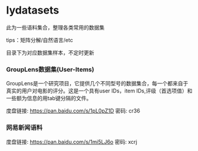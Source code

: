 # lydatasets
此为一些语料集合，整理各类常用的数据集

tips：矩阵分解/自然语言/etc

目录下为对应数据集样本，不定时更新

### GroupLens数据集(User-Items)
GroupLens是一个研究项目，它提供几个不同型号的数据集合，每一个都来自于真实的用户对电影的评分。这是一个具有user IDs，item IDs,评级（首选项值）和一些额为信息的用tab键分隔的文件。 

度盘链接: https://pan.baidu.com/s/1pL0pZ1D 密码: cr36

### 网易新闻语料
度盘链接: https://pan.baidu.com/s/1mi5LJ6o 密码: xcrj
